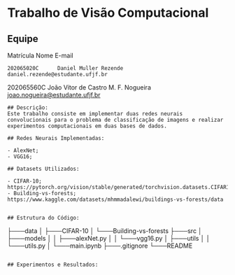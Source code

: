 # Trabalho de Visão Computacional

## Equipe

Matrícula       Nome                                E-mail
```
202065020C      Daniel Muller Rezende               daniel.rezende@estudante.ufjf.br
```
202065560C      João Vítor de Castro M. F. Nogueira joao.nogueira@estudante.ufjf.br
```
## Descrição:
Este trabalho consiste em implementar duas redes neurais convolucionais para o problema de classificação de imagens e realizar experimentos computacionais em duas bases de dados. 

## Redes Neurais Implementadas:

- AlexNet;
- VGG16;

## Datasets Utilizados:

- CIFAR-10; https://pytorch.org/vision/stable/generated/torchvision.datasets.CIFAR10.html
- Building-vs-forests; https://www.kaggle.com/datasets/mhmmadalewi/buildings-vs-forests/data


## Estrutura do Código:

```
├───data
│   ├───CIFAR-10
│   └───Building-vs-forests
├───src
│   ├───models
│   │   ├───alexNet.py
│   │   └───vgg16.py
│   ├───utils
│   │   └───utils.py
│   └───main.ipynb
├───.gitignore
└───README
```

## Experimentos e Resultados:

```

```

